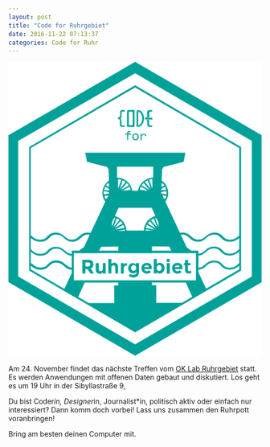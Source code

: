 ```yaml
---
layout: post
title: "Code for Ruhrgebiet"
date: 2016-11-22 07:13:37
categories: Code for Ruhr
---
```


![CryptoParty](/media/2016-09-13/code-for-ruhr.png)

Am 24. November findet das nächste Treffen vom [OK Lab Ruhrgebiet](http://codefor.de/ruhrgebiet/) statt. Es werden Anwendungen mit offenen Daten gebaut und diskutiert. Los geht es um 19 Uhr in der Sibyllastraße 9, 

Du bist Coder*in, Designer*in, Journalist*in, politisch aktiv oder einfach nur interessiert? Dann komm doch vorbei! Lass uns zusammen den Ruhrpott voranbringen!

Bring am besten deinen Computer mit.
